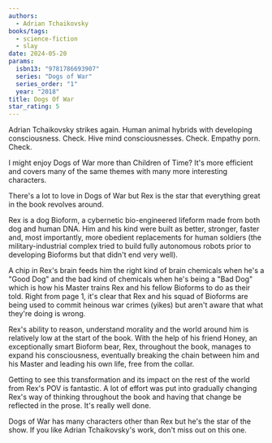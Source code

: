 ```yaml
---
authors:
  - Adrian Tchaikovsky
books/tags:
  - science-fiction
  - slay
date: 2024-05-20
params:
  isbn13: "9781786693907"
  series: "Dogs of War"
  series_order: "1"
  year: "2018"
title: Dogs Of War
star_rating: 5
---
```


Adrian Tchaikovsky strikes again. Human animal hybrids with developing consciousness. Check. Hive mind consciousnesses. Check. Empathy porn.  Check.

I might enjoy Dogs of War more than Children of Time? It's more efficient and covers many of the same themes with many more interesting characters.

<!--more-->

There's a lot to love in Dogs of War but Rex is the star that everything great in the book revolves around.

Rex is a dog Bioform, a cybernetic bio-engineered lifeform made from both dog and human DNA. Him and his kind were built as better, stronger, faster and, most importantly, more obedient replacements for human soldiers (the military-industrial complex tried to build fully autonomous robots prior to developing Bioforms but that didn't end very well).

A chip in Rex's brain feeds him the right kind of brain chemicals when he's a "Good Dog" and the bad kind of chemicals when he's being a "Bad Dog" which is how his Master trains Rex and his fellow Bioforms to do as their told. Right from page 1, it's clear that Rex and his squad of Bioforms are being used to commit heinous war crimes (yikes) but aren't aware that what they're doing is wrong.

Rex's ability to reason, understand morality and the world around him is relatively low at the start of the book. With the help of his friend Honey, an exceptionally smart Bioform bear, Rex, throughout the book, manages to expand his consciousness, eventually breaking the chain between him and his Master and leading his own life, free from the collar.

Getting to see this transformation and its impact on the rest of the world from Rex's POV is fantastic. A lot of effort was put into gradually changing Rex's way of thinking throughout the book and having that change be reflected in the prose. It's really well done.

Dogs of War has many characters other than Rex but he's the star of the show. If you like Adrian Tchaikovsky's work, don't miss out on this one.

